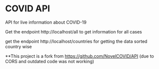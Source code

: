 # COVID API
API for live information about COVID-19

Get the endpoint http://localhost/all to get information for all cases

get the endpoint http://localhost/countries for getting the data sorted country wise

 **This project is a fork from https://github.com/NovelCOVID/API (due to CORS and outdated code was not working)
